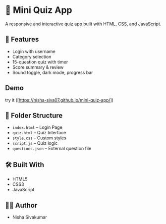 # 🧠 Mini Quiz App

A responsive and interactive quiz app built with HTML, CSS, and JavaScript.

## 🌟 Features
- Login with username
- Category selection
- 15-question quiz with timer
- Score summary & review
- Sound toggle, dark mode, progress bar

## Demo
 try it ([https://nisha-siva07.github.io/mini-quiz-app/])

## 📂 Folder Structure
- `index.html` – Login Page
- `quiz.html` – Quiz Interface
- `style.css` – Custom styles
- `script.js` – Quiz logic
- `questions.json` – External question file

## 🛠️ Built With
- HTML5
- CSS3
- JavaScript

## 👩‍💻 Author
- Nisha Sivakumar
